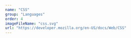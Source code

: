 ```yaml
---
name: "CSS"
group: "Languages"
order: 4
imageFileName: "css.svg"
url: "https://developer.mozilla.org/en-US/docs/Web/CSS"
---
```

